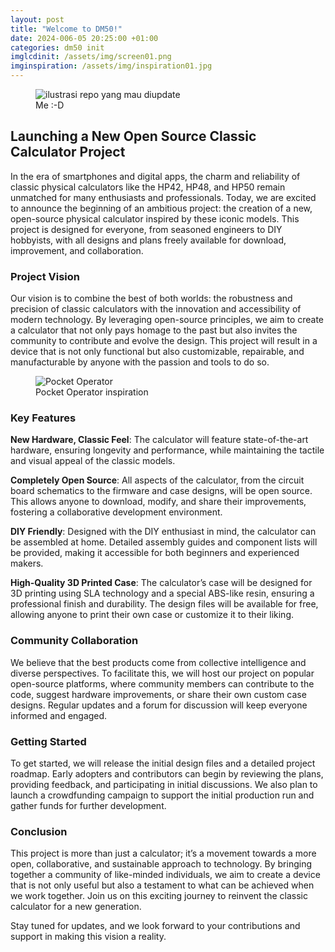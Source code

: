 ```yaml
---
layout: post
title: "Welcome to DM50!"
date: 2024-006-05 20:25:00 +01:00
categories: dm50 init
imglcdinit: /assets/img/screen01.png
imginspiration: /assets/img/inspiration01.jpg
---
```


<figure>
<img src="{{ page.imglcdinit }}" alt="ilustrasi repo yang mau diupdate">
<figcaption>Me :-D</figcaption>
</figure>

## Launching a New Open Source Classic Calculator Project

In the era of smartphones and digital apps, the charm and reliability of classic physical calculators like the HP42, HP48, and HP50 remain unmatched for many enthusiasts and professionals. Today, we are excited to announce the beginning of an ambitious project: the creation of a new, open-source physical calculator inspired by these iconic models. This project is designed for everyone, from seasoned engineers to DIY hobbyists, with all designs and plans freely available for download, improvement, and collaboration.

### Project Vision

Our vision is to combine the best of both worlds: the robustness and precision of classic calculators with the innovation and accessibility of modern technology. By leveraging open-source principles, we aim to create a calculator that not only pays homage to the past but also invites the community to contribute and evolve the design. This project will result in a device that is not only functional but also customizable, repairable, and manufacturable by anyone with the passion and tools to do so.

<figure>
<img src="{{ page.imginspiration }}" alt="Pocket Operator">
<figcaption>Pocket Operator inspiration</figcaption>
</figure>

### Key Features

**New Hardware, Classic Feel**: The calculator will feature state-of-the-art hardware, ensuring longevity and performance, while maintaining the tactile and visual appeal of the classic models.
   
**Completely Open Source**: All aspects of the calculator, from the circuit board schematics to the firmware and case designs, will be open source. This allows anyone to download, modify, and share their improvements, fostering a collaborative development environment.

**DIY Friendly**: Designed with the DIY enthusiast in mind, the calculator can be assembled at home. Detailed assembly guides and component lists will be provided, making it accessible for both beginners and experienced makers.

**High-Quality 3D Printed Case**: The calculator’s case will be designed for 3D printing using SLA technology and a special ABS-like resin, ensuring a professional finish and durability. The design files will be available for free, allowing anyone to print their own case or customize it to their liking.

### Community Collaboration

We believe that the best products come from collective intelligence and diverse perspectives. To facilitate this, we will host our project on popular open-source platforms, where community members can contribute to the code, suggest hardware improvements, or share their own custom case designs. Regular updates and a forum for discussion will keep everyone informed and engaged.

### Getting Started

To get started, we will release the initial design files and a detailed project roadmap. Early adopters and contributors can begin by reviewing the plans, providing feedback, and participating in initial discussions. We also plan to launch a crowdfunding campaign to support the initial production run and gather funds for further development.

### Conclusion

This project is more than just a calculator; it’s a movement towards a more open, collaborative, and sustainable approach to technology. By bringing together a community of like-minded individuals, we aim to create a device that is not only useful but also a testament to what can be achieved when we work together. Join us on this exciting journey to reinvent the classic calculator for a new generation.

Stay tuned for updates, and we look forward to your contributions and support in making this vision a reality.
